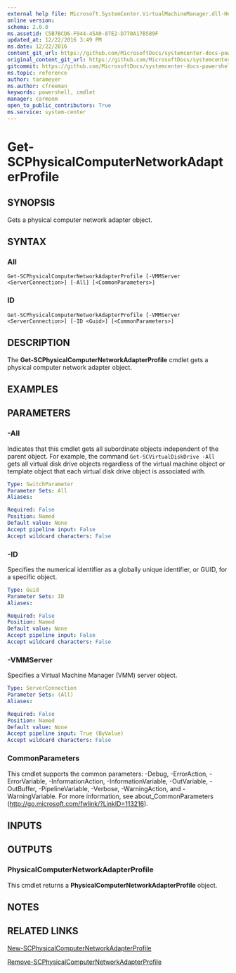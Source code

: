 ```yaml
---
external help file: Microsoft.SystemCenter.VirtualMachineManager.dll-Help.xml
online version: 
schema: 2.0.0
ms.assetid: C5B7BCD6-F944-45A0-87E2-D770A17B589F
updated_at: 12/22/2016 3:49 PM
ms.date: 12/22/2016
content_git_url: https://github.com/MicrosoftDocs/systemcenter-docs-powershell/blob/master/systemcenter-cmdlets/SystemCenter2016/VirtualMachineManager/vlatest/Get-SCPhysicalComputerNetworkAdapterProfile.md
original_content_git_url: https://github.com/MicrosoftDocs/systemcenter-docs-powershell/blob/master/systemcenter-cmdlets/SystemCenter2016/VirtualMachineManager/vlatest/Get-SCPhysicalComputerNetworkAdapterProfile.md
gitcommit: https://github.com/MicrosoftDocs/systemcenter-docs-powershell/blob/8c8c20cafa5c1354636ca569508504b8373fce2c/systemcenter-cmdlets/SystemCenter2016/VirtualMachineManager/vlatest/Get-SCPhysicalComputerNetworkAdapterProfile.md
ms.topic: reference
author: tarameyer
ms.author: cfreeman
keywords: powershell, cmdlet
manager: carmonm
open_to_public_contributors: True
ms.service: system-center
---
```


# Get-SCPhysicalComputerNetworkAdapterProfile

## SYNOPSIS
Gets a physical computer network adapter object.

## SYNTAX

### All
```
Get-SCPhysicalComputerNetworkAdapterProfile [-VMMServer <ServerConnection>] [-All] [<CommonParameters>]
```

### ID
```
Get-SCPhysicalComputerNetworkAdapterProfile [-VMMServer <ServerConnection>] [-ID <Guid>] [<CommonParameters>]
```

## DESCRIPTION
The **Get-SCPhysicalComputerNetworkAdapterProfile** cmdlet gets a physical computer network adapter object.

## EXAMPLES


## PARAMETERS

### -All
Indicates that this cmdlet gets all subordinate objects independent of the parent object.
For example, the command `Get-SCVirtualDiskDrive -All` gets all virtual disk drive objects regardless of the virtual machine object or template object that each virtual disk drive object is associated with.

```yaml
Type: SwitchParameter
Parameter Sets: All
Aliases: 

Required: False
Position: Named
Default value: None
Accept pipeline input: False
Accept wildcard characters: False
```

### -ID
Specifies the numerical identifier as a globally unique identifier, or GUID, for a specific object.

```yaml
Type: Guid
Parameter Sets: ID
Aliases: 

Required: False
Position: Named
Default value: None
Accept pipeline input: False
Accept wildcard characters: False
```

### -VMMServer
Specifies a Virtual Machine Manager (VMM) server object.

```yaml
Type: ServerConnection
Parameter Sets: (All)
Aliases: 

Required: False
Position: Named
Default value: None
Accept pipeline input: True (ByValue)
Accept wildcard characters: False
```

### CommonParameters
This cmdlet supports the common parameters: -Debug, -ErrorAction, -ErrorVariable, -InformationAction, -InformationVariable, -OutVariable, -OutBuffer, -PipelineVariable, -Verbose, -WarningAction, and -WarningVariable. For more information, see about_CommonParameters (http://go.microsoft.com/fwlink/?LinkID=113216).

## INPUTS

## OUTPUTS

### PhysicalComputerNetworkAdapterProfile
This cmdlet returns a **PhysicalComputerNetworkAdapterProfile** object.

## NOTES

## RELATED LINKS

[New-SCPhysicalComputerNetworkAdapterProfile](xref:SystemCenter2016/VirtualMachineManager/vlatest/New-SCPhysicalComputerNetworkAdapterProfile.md)

[Remove-SCPhysicalComputerNetworkAdapterProfile](xref:SystemCenter2016/VirtualMachineManager/vlatest/Remove-SCPhysicalComputerNetworkAdapterProfile.md)

